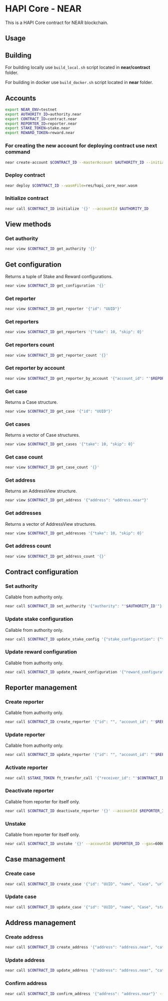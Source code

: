 # HAPI Core - NEAR

This is a HAPI Core contract for NEAR blockchain.

## Usage

## Building

For building locally use `build_local.sh` script located in **near/contract** folder.

For building in docker use `build_docker.sh` script located in **near** folder.

## Accounts

```bash
export NEAR_ENV=testnet
export AUTHORITY_ID=authority.near
export CONTRACT_ID=contract.near
export REPORTER_ID=reporter.near
export STAKE_TOKEN=stake.near
export REWARD_TOKEN=reward.near
```

### For creating the new account for deploying contract use next command

```bash
near create-account $CONTRACT_ID --masterAccount $AUTHORITY_ID --initialBalance 10
```

### Deploy contract

```bash
near deploy $CONTRACT_ID --wasmFile=res/hapi_core_near.wasm
```

### Initialize contract

```bash
near call $CONTRACT_ID initialize '{}' --accountId $AUTHORITY_ID
```

## View methods

### Get authority

```bash
near view $CONTRACT_ID get_authority '{}'
```

## Get configuration

Returns a tuple of Stake and Reward configurations.

```bash
near view $CONTRACT_ID get_configuration '{}'
```

### Get reporter

```bash
near view $CONTRACT_ID get_reporter '{"id": "UUID"}'
```

### Get reporters

```bash
near view $CONTRACT_ID get_reporters '{"take": 10, "skip": 0}'
```

### Get reporters count

```bash
near view $CONTRACT_ID get_reporter_count '{}'
```

### Get reporter by account

```bash
near view $CONTRACT_ID get_reporter_by_account '{"account_id": "'$REPORTER_ID'"}'
```

### Get case

Returns a Case structure.

```bash
near view $CONTRACT_ID get_case '{"id": "UUID"}'
```

### Get cases

Returns a vector of Case structures.

```bash
near view $CONTRACT_ID get_cases '{"take": 10, "skip": 0}'
```

### Get case count

```bash
near view $CONTRACT_ID get_case_count '{}'
```

### Get address

Returns an AddressView structure.

```bash
near view $CONTRACT_ID get_address '{"address": "address.near"}'
```

### Get addresses

Returns a vector of AddressView structures.

```bash
near view $CONTRACT_ID get_addresses '{"take": 10, "skip": 0}'
```

### Get address count

```bash
near view $CONTRACT_ID get_address_count '{}'
```

## Contract configuration

### Set authority

Callable from authority only.

```bash
near call $CONTRACT_ID set_authority '{"authority": "'$AUTHORITY_ID'"}' --accountId $AUTHORITY_ID
```

### Update stake configuration

Callable from authority only.

```bash
near call $CONTRACT_ID update_stake_config '{"stake_configuration": {"token": "'$STAKE_TOKEN'", "unlock_duration": 420, "stake_amounts": {"validator": "5", "tracer": "10", "publisher": "15", "authority": "20"}}}' --accountId $AUTHORITY_ID
```

### Update reward configuration

Callable from authority only.

```bash
near call $CONTRACT_ID update_reward_configuration '{"reward_configuration": {"token": "$REWARD_TOKEN", "reward_amounts": {"address_confirmation": "4", "address_trace": "20"}}}' --accountId $AUTHORITY_ID
```

## Reporter management

### Create reporter

Callable from authority only.

```bash
near call $CONTRACT_ID create_reporter '{"id": "", "account_id": "'$REPORTER_ID'", "name": "reporter", "role": "Publisher", "url": "reporter.com"}' --accountId $AUTHORITY_ID
```

### Update reporter

Callable from authority only.

```bash
near call $CONTRACT_ID update_reporter '{"id": "", "account_id": "'$REPORTER_ID'", "name": "reporter", "role": "Publisher", "url": "reporter.com"}' --accountId $AUTHORITY_ID
```

### Activate reporter

```bash
near call $STAKE_TOKEN ft_transfer_call '{"receiver_id": "'$CONTRACT_ID'", "amount": "1000000", "msg": "", "memo": ""}' --account_id $REPORTER_ID --depositYocto 1 --gas=100000000000000
```

### Deactivate reporter

Callable from reporter for itself only.

```bash
near call $CONTRACT_ID deactivate_reporter '{}' --accountId $REPORTER_ID
```

### Unstake

Callable from reporter for itself only.

```bash
near call $CONTRACT_ID unstake '{}' --accountId $REPORTER_ID --gas=60000000000000
```

## Case management

### Create case

```bash
near call $CONTRACT_ID create_case '{"id": "UUID", "name", "Case", "url": "case.com"}' --accountId $REPORTER_ID
```

### Update case

```bash
near call $CONTRACT_ID update_case '{"id": "UUID", "name", "Case", "status":"Closed", "url": "case.com"}' --accountId $REPORTER_ID
```

## Address management

### Create address

```bash
near call $CONTRACT_ID create_address '{"address": "address.near", "category": "Scam", "risk_score": 5 "case_id": "UUID"}' --accountId $REPORTER_ID
```

### Update address

```bash
near call $CONTRACT_ID update_address '{"address": "address.near", "category": "Scam", "risk_score": 5 "case_id": "UUID"}' --accountId $REPORTER_ID
```

### Confirm address

```bash
near call $CONTRACT_ID confirm_address '{"address": "address.near"}' --accountId $REPORTER_ID
```
